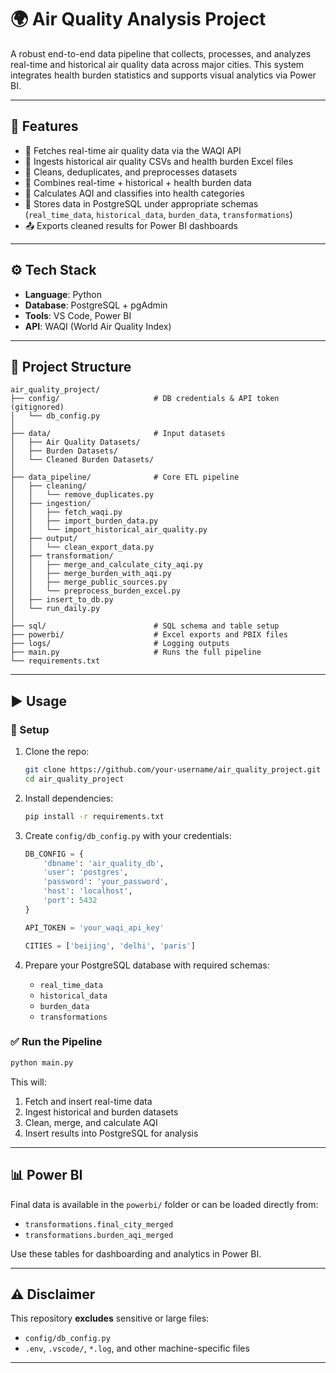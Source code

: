 # 🌍 Air Quality Analysis Project

A robust end-to-end data pipeline that collects, processes, and analyzes real-time and historical air quality data across major cities. This system integrates health burden statistics and supports visual analytics via Power BI.

---

## 🚀 Features

- 📡 Fetches real-time air quality data via the WAQI API
- 📁 Ingests historical air quality CSVs and health burden Excel files
- 🧹 Cleans, deduplicates, and preprocesses datasets
- 🔁 Combines real-time + historical + health burden data
- 🧠 Calculates AQI and classifies into health categories
- 💾 Stores data in PostgreSQL under appropriate schemas (`real_time_data`, `historical_data`, `burden_data`, `transformations`)
- 📤 Exports cleaned results for Power BI dashboards

---

## ⚙️ Tech Stack

- **Language**: Python
- **Database**: PostgreSQL + pgAdmin
- **Tools**: VS Code, Power BI
- **API**: WAQI (World Air Quality Index)

---

## 📁 Project Structure

```
air_quality_project/
├── config/                     # DB credentials & API token (gitignored)
│   └── db_config.py
│
├── data/                       # Input datasets
│   ├── Air Quality Datasets/
│   ├── Burden Datasets/
│   └── Cleaned Burden Datasets/
│
├── data_pipeline/              # Core ETL pipeline
│   ├── cleaning/
│   │   └── remove_duplicates.py
│   ├── ingestion/
│   │   ├── fetch_waqi.py
│   │   ├── import_burden_data.py
│   │   └── import_historical_air_quality.py
│   ├── output/
│   │   └── clean_export_data.py
│   ├── transformation/
│   │   ├── merge_and_calculate_city_aqi.py
│   │   ├── merge_burden_with_aqi.py
│   │   ├── merge_public_sources.py
│   │   └── preprocess_burden_excel.py
│   ├── insert_to_db.py
│   └── run_daily.py
│
├── sql/                        # SQL schema and table setup
├── powerbi/                    # Excel exports and PBIX files
├── logs/                       # Logging outputs
├── main.py                     # Runs the full pipeline
└── requirements.txt
```

---

## ▶️ Usage

### 🧰 Setup

1. Clone the repo:
   ```bash
   git clone https://github.com/your-username/air_quality_project.git
   cd air_quality_project
   ```

2. Install dependencies:
   ```bash
   pip install -r requirements.txt
   ```

3. Create `config/db_config.py` with your credentials:
   ```python
   DB_CONFIG = {
       'dbname': 'air_quality_db',
       'user': 'postgres',
       'password': 'your_password',
       'host': 'localhost',
       'port': 5432
   }

   API_TOKEN = 'your_waqi_api_key'

   CITIES = ['beijing', 'delhi', 'paris']
   ```

4. Prepare your PostgreSQL database with required schemas:
   - `real_time_data`
   - `historical_data`
   - `burden_data`
   - `transformations`

### ✅ Run the Pipeline

```bash
python main.py
```

This will:

1. Fetch and insert real-time data
2. Ingest historical and burden datasets
3. Clean, merge, and calculate AQI
4. Insert results into PostgreSQL for analysis

---

## 📊 Power BI

Final data is available in the `powerbi/` folder or can be loaded directly from:

- `transformations.final_city_merged`
- `transformations.burden_aqi_merged`

Use these tables for dashboarding and analytics in Power BI.

---

## ⚠️ Disclaimer

This repository **excludes** sensitive or large files:
- `config/db_config.py`
- `.env`, `.vscode/`, `*.log`, and other machine-specific files

---